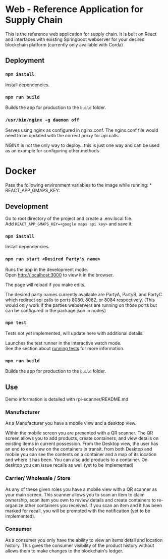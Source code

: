 [//]: # (##############################################################################################)
[//]: # (Copyright Accenture. All Rights Reserved.)
[//]: # (SPDX-License-Identifier: Apache-2.0)
[//]: # (##############################################################################################)

# Web - Reference Application for Supply Chain

This is the reference web application for supply chain. It is built on React and interfaces with
existing Springboot webserver for your desired blockchain platform (currently only available with Corda)

## Deployment

### `npm install`

Install dependencies.

### `npm run build`

Builds the app for production to the `build` folder.

### `/usr/bin/nginx -g daemon off`

Serves using nginx as configured in nginx.conf. The nginx.conf file would need to be updated with the correct proxy for api calls.

NGINX is not the only way to deploy.. this is just one way and can be used as an example for configuring other methods

# Docker
Pass the following environment variables to the image while running:
     * REACT_APP_GMAPS_KEY: <your Google Maps API Key>

## Development

Go to root directory of the project and create a .env.local file.  
Add `REACT_APP_GMAPS_KEY=<google maps api key>` and save it.  

### `npm install`

Install dependencies.

### `npm run start <Desired Party's name>`

Runs the app in the development mode.<br>
Open [http://localhost:3000](http://localhost:3000) to view it in the browser.

The page will reload if you make edits.

The desired party names currently available are PartyA, PartyB, and PartyC which redirect api calls to ports 8080, 8082, or 8084 respectively. (This would only work if the parties webservers are running on those ports but can be configured in the package.json in nodes)

### `npm test`

Tests not yet implemented, will update here with additional details.

Launches the test runner in the interactive watch mode.<br>
See the section about [running tests](https://facebook.github.io/create-react-app/docs/running-tests) for more information.

### `npm run build`

Builds the app for production to the `build` folder.

## Use
Demo information is detailed with rpi-scanner/README.md
### Manufacturer

As a Manufacturer you have a mobile view and a desktop view.

Within the mobile screen you are presented with a QR scanner. The QR screen allows you to add products, create containers, and view details on existing items in current possession.
From the Desktop view, the user has an end to end view on the containers in transit. from both Desktop and mobile you can see the contents on a container and a map of its location and where it has been. You can also add products to a container. On desktop you can issue recalls as well (yet to be implemented)

### Carrier/ Wholesale / Store

As any of these given roles you have a mobile view with a QR scanner as your main screen. This scanner allows you to scan an item to claim ownership, scan item you own to review details and create containers to re-organize other containers you received. If you scan an item and it has been marked for recall, you will be prompted with the notification (yet to be implemented).

### Consumer

As a consumer you only have the ability to view an items detail and location history. This gives the consumer visibility of the product history without allows them to make changes to the blockchain's ledger.
